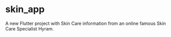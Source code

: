 # skin_app

A new Flutter project with Skin Care information from an online famous Skin Care Specialist Hyram.
